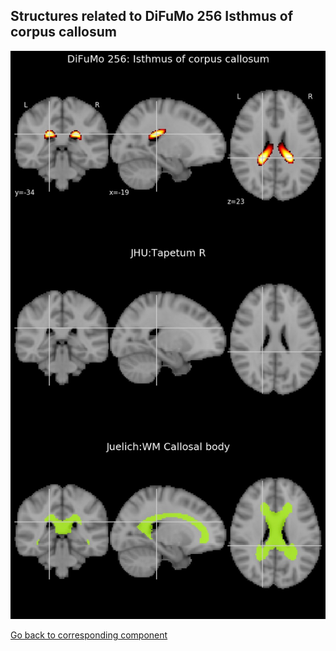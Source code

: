 


## Structures related to DiFuMo 256 Isthmus of corpus callosum

![71](71.jpg "Structures related to DiFuMo 256 Isthmus of corpus callosum")

[Go back to corresponding component](https://parietal-inria.github.io/DiFuMo/256/html/71.html)